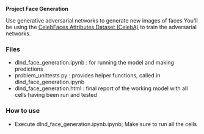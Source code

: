 **Project Face Generation**

Use generative adversarial networks to generate new images of faces 
You'll be using the [CelebFaces Attributes Dataset (CelebA)](http://mmlab.ie.cuhk.edu.hk/projects/CelebA.html) to train the adversarial networks.

### Files

  - dlnd_face_generation.ipynb : for running the model and making predictions 
  - problem_unittests.py : provides helper functions, called in dlnd_face_generation.ipynb
  - dlnd_face_generation.html : final report of the working model with all cells having been run and tested
  
### How to use
  - Execute dlnd_face_generation.ipynb.ipynb; Make sure to run all the cells
